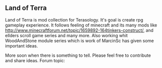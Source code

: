 ## Land of Terra
Land of Terra is mod collection for Terasology. It's goal is create rpg gameplay experience. It follows feeling of minecraft and its many mods like http://www.minecraftforum.net/topic/1659892-164tinkers-construct/, and ellders scroll game series and many more. Also working whit WoodAndStone module series which is work of MarcinSc has given some important ideas. 

More soon when there is something to tell. Please feel free to contribute and share ideas. 
Forum topic: 
